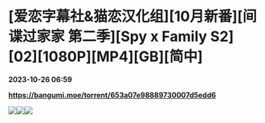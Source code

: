 # [爱恋字幕社&猫恋汉化组][10月新番][间谍过家家 第二季][Spy x Family S2][02][1080P][MP4][GB][简中]

**2023-10-26 06:59**

**https://bangumi.moe/torrent/653a07e98889730007d5edd6**

![](https://ptpimg.me/nose7a.jpg)![](https://i.loli.net/2021/03/19/Cp1BvFYEu5wVzkK.jpg)![](https://i.loli.net/2021/07/04/iqaOjKbPT3XNHY4.jpg)